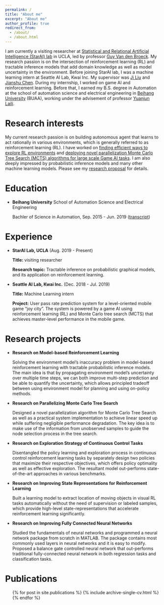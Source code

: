 ```yaml
---
permalink: /
title: "About me"
excerpt: "About me"
author_profile: true
redirect_from: 
  - /about/
  - /about.html
---
```


I am currently a visiting researcher at [Statistical and Relational Artificial Intelligence (StarAI) lab](http://starai.cs.ucla.edu/members/) in UCLA, led by professor [Guy Van den Broeck](http://web.cs.ucla.edu/~guyvdb/). My research passion is on the intersection of reinforcement learning (RL) and tractable inference models that add domain knowledge as well as model uncertainty in the environment. Before joining StarAI lab, I was a machine learning intern at Seattle AI Lab, Kwai Inc. My supervisor was [Ji Liu](https://scholar.google.com/citations?user=RRzVwKkAAAAJ&hl=zh-CN) and [Jianshu Chen](https://chenjianshu.github.io/). During my internship, I worked on game AI and reinforcement learning. Before that, I earned my B.S. degree in Automation at the school of automation science and electrical engineering in [Beihang University](https://ev.buaa.edu.cn/) (BUAA), working under the advisement of professor [Yuanjun Laili](http://shi.buaa.edu.cn/yunglynn/en/index.htm).

Research interests
======
My current research passion is on building autonomous agent that learns to act rationally in various environments, which is generally referred to as reinforcement learning (RL). I have worked on [finding efficient ways to explore RL environments](https://liuanji.github.io/publication/2019-09-05-AAC) and [deploying novel parallelization Monte Carlo Tree Search (MCTS) algorithms for large scale Game AI tasks](https://liuanji.github.io/publication/2019-09-25-P-UCT). I am also deeply impressed by probabilistic inference models and many other machine learning models. Please see my [research proposal](https://liuanji.github.io/research) for details.

Education
======
* **Beihang University** School of Automation Science and Electrical Engineering

    Bachler of Science in Automation, Sep. 2015 - Jun. 2019 ([transcript](https://liuanji.github.io/files/transcript.pdf))

Experience
======
* **StarAI Lab, UCLA** (Aug. 2019 - Present)

    **Title:** visiting researcher

    **Research topic:** Tractable inference on probabilistic graphical models, and its application on reinforcement learning.

* **Seattle AI Lab, Kwai Inc.** (Dec. 2018 - Jul. 2019)

    **Title:** Machine Learning intern

    **Project:** User pass rate prediction system for a level-oriented mobile game “joy city”. The system is powered by a game AI using reinforcement learning (RL) and Monte Carlo tree search (MCTS) that achieves master-level performance in the mobile game.

Research projects
======
* **Research on Model-based Reinforcement Learning**

    Solving the environment model’s inaccuracy problem in model-based reinforcement learning with tractable probabilistic inference models. The main idea is that by propagating environment model’s uncertainty over multiple time steps, we can both improve multi-step prediction and be able to quantify the uncertainty, which allows principled tradeoff between using environment model for planning and using on-policy methods.

* **Research on Parallelizing Monte Carlo Tree Search**

    Designed a novel parallelization algorithm for Monte Carlo Tree Search as well as a practical system implementation to achieve linear speed up while suffering negligible performance degradation. The key idea is to make use of the information from unobserved samples to guide the node selection process in the tree search.
    
* **Research on Exploration Strategy of Continuous Control Tasks**

    Disentangled the policy learning and exploration process in continuous control reinforcement learning tasks by separately design two policies that maximize their respective objectives, which offers policy optimality as well as effective exploration. The resultant model out-performs state-of-the-art approaches in various benchmarks.
    
* **Research on Improving State Representations for Reinforcement Learning**

    Built a learning model to extract location of moving objects in visual RL tasks automatically without the need of supervision or labeled samples, which provide high-level state-representations that accelerate reinforcement learning significantly.
    
* **Research on Improving Fully Connected Neural Networks**

    Studied the fundamentals of neural networks and programmed a neural network package from scratch in MATLAB. The package contains most commonly used layers in neural networks and it is easy to modify. Proposed a balance gate controlled neural network that out-performs traditional fully-connected neural network in both regression tasks and classification tasks.

Publications
======
  <ul>{% for post in site.publications %}
    {% include archive-single-cv.html %}
  {% endfor %}</ul>